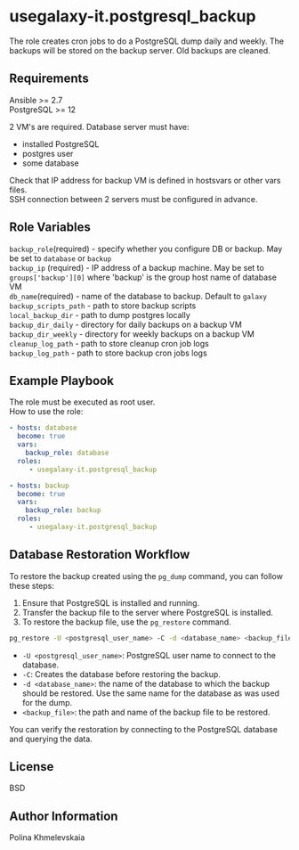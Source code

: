 usegalaxy-it.postgresql_backup
=========
The role creates cron jobs to do a PostgreSQL dump daily and weekly. The backups will be stored on the backup server. Old backups are cleaned.  

Requirements
------------

Ansible >= 2.7  
PostgreSQL >= 12  
 
2 VM's are required. Database server must have:  
- installed PostgreSQL  
- postgres user  
- some database  

Check that IP address for backup VM is defined in hostsvars or other vars files.  
SSH connection between 2 servers must be configured in advance.  

Role Variables
--------------
`backup_role`(required) - specify whether you configure DB or backup. May be set to `database` or `backup`  
`backup_ip` (required) - IP address of a backup machine. May be set to `groups['backup'][0]`  where 'backup' is the group host name of database VM    
`db_name`(required) - name of the database to backup. Default to `galaxy`  
`backup_scripts_path` - path to store backup scripts  
`local_backup_dir` - path to dump postgres locally  
`backup_dir_daily` - directory for daily backups on a backup VM  
`backup_dir_weekly` - directory for weekly backups on a backup VM  
`cleanup_log_path` - path to store cleanup cron job logs  
`backup_log_path` - path to store backup cron jobs logs

Example Playbook
----------------

The role must be executed as root user.  
How to use the role:
```yaml
- hosts: database
  become: true
  vars: 
    backup_role: database
  roles:
     - usegalaxy-it.postgresql_backup

- hosts: backup
  become: true
  vars: 
    backup_role: backup
  roles:
     - usegalaxy-it.postgresql_backup
```
Database Restoration Workflow
----------------
To restore the backup created using the `pg_dump` command, you can follow these steps:

1. Ensure that PostgreSQL is installed and running.
2. Transfer the backup file to the server where PostgreSQL is installed.
3. To restore the backup file, use the `pg_restore` command.
```bash
pg_restore -U <postgresql_user_name> -C -d <database_name> <backup_file>
```
- `-U <postgresql_user_name>`: PostgreSQL user name to connect to the database.  
- `-C`: Creates the database before restoring the backup.  
- `-d <database_name>`: the name of the database to which the backup should be restored. Use the same name for the database as was used for the dump.  
- `<backup_file>`: the path and name of the backup file to be restored.

You can verify the restoration by connecting to the PostgreSQL database and querying the data.

License
-------

BSD

Author Information
------------------

Polina Khmelevskaia

